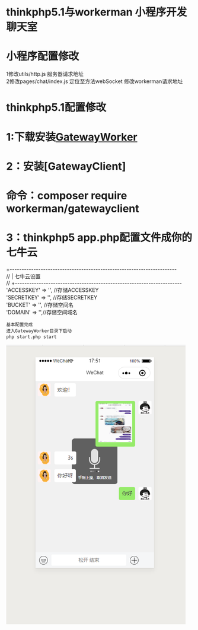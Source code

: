 thinkphp5.1与workerman 小程序开发聊天室
=========

小程序配置修改
===
1修改utils/http.js 服务器请求地址<br>
2修改pages/chat/index.js 定位至方法webSocket 修改workerman请求地址<br>

thinkphp5.1配置修改
======
1:下载安装[GatewayWorker](http://workerman.net/gatewaydoc/)
=
2：安装[GatewayClient] <br>
==
命令：composer require workerman/gatewayclient  
=
3：thinkphp5 app.php配置文件成你的七牛云<br>
==
+----------------------------------------------------------------------<br>
    // | 七牛云设置<br>
    // +----------------------------------------------------------------------<br>
  	'ACCESSKEY' => '', //存储ACCESSKEY<br>
    'SECRETKEY' => '', //存储SECRETKEY<br>
    'BUCKET' => '', //存储空间名<br>
    'DOMAIN' => '',//存储空间域名<br>
    
    基本配置完成
    进入GatewayWorker目录下启动
    php start.php start
![image](https://github.com/CoKetime/thinkphp-workerman/blob/master/1583488350(1).jpg)
